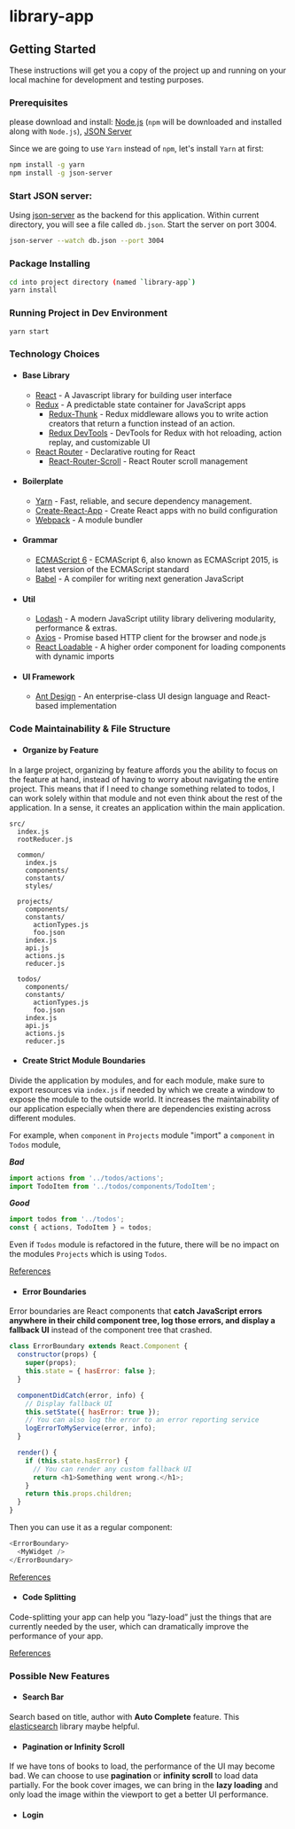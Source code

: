 # library-app

## Getting Started

These instructions will get you a copy of the project up and running on your local machine for development and testing purposes.

### Prerequisites

please download and install:
[Node.js](https://nodejs.org/en/download/)
(`npm` will be downloaded and installed along with `Node.js`), [JSON Server](https://github.com/typicode/json-server)

Since we are going to use `Yarn` instead of `npm`, let's install `Yarn` at first:

```sh
npm install -g yarn
npm install -g json-server
```

### Start JSON server:
Using [json-server](https://github.com/typicode/json-server) as the backend for this application. Within current directory, you will see a file called `db.json`. Start the server on port 3004.

```sh
json-server --watch db.json --port 3004
```


### Package Installing

```sh
cd into project directory (named `library-app`)
yarn install
```

### Running Project in Dev Environment

```sh
yarn start
```

### Technology Choices

* #### Base Library
  * [React](https://facebook.github.io/react/) - A Javascript library for building user interface
  * [Redux](https://github.com/reduxjs/redux) - A predictable state container for JavaScript apps
     * [Redux-Thunk](https://github.com/reduxjs/redux-thunk) - Redux middleware allows you to write action creators that return a function instead of an action.
     * [Redux DevTools](https://github.com/gaearon/redux-devtools) - DevTools for Redux with hot reloading, action replay, and customizable UI
  * [React Router](https://github.com/ReactTraining/react-router) - Declarative routing for React
     * [React-Router-Scroll](https://github.com/taion/react-router-scroll) - React Router scroll management

* #### Boilerplate
  * [Yarn](https://yarnpkg.com/en/) - Fast, reliable, and secure dependency management.
  * [Create-React-App](https://github.com/facebookincubator/create-react-app) - Create React apps with no build configuration
  * [Webpack](https://webpack.github.io/) - A module bundler

* #### Grammar
  * [ECMAScript 6](https://github.com/lukehoban/es6features) - ECMAScript 6, also known as ECMAScript 2015, is latest version of the ECMAScript standard
  * [Babel](https://babeljs.io/) - A compiler for writing next generation JavaScript

* #### Util
  * [Lodash](https://lodash.com/) - A modern JavaScript utility library delivering modularity, performance & extras.
  * [Axios](https://github.com/axios/axios) - Promise based HTTP client for the browser and node.js
  * [React Loadable](https://github.com/jamiebuilds/react-loadable) - A higher order component for loading components with dynamic imports

* #### UI Framework
  * [Ant Design](https://ant.design/) - An enterprise-class UI design language and React-based implementation
  

### Code Maintainability & File Structure
* #### Organize by Feature
In a large project, organizing by feature affords you the ability to focus on the feature at hand, instead of having to worry about navigating the entire project. This means that if I need to change something related to todos, I can work solely within that module and not even think about the rest of the application. In a sense, it creates an application within the main application.

```
src/
  index.js
  rootReducer.js

  common/
    index.js
    components/
    constants/
    styles/

  projects/
    components/
    constants/
      actionTypes.js
      foo.json
    index.js
    api.js
    actions.js
    reducer.js

  todos/
    components/
    constants/
      actionTypes.js
      foo.json
    index.js
    api.js
    actions.js
    reducer.js
```

* #### Create Strict Module Boundaries
Divide the application by modules, and for each module, make sure to export resources via `index.js` if needed by which we create a window to expose the module to the outside world.
It increases the maintainability of our application especially when there are dependencies existing across different modules.

For example, when `component` in `Projects` module "import" a `component` in `Todos` module,

***Bad***

``` javascript
import actions from '../todos/actions';
import TodoItem from '../todos/components/TodoItem';
```

***Good***

```javascript
import todos from '../todos';
const { actions, TodoItem } = todos;
```

Even if `Todos` module is refactored in the future, there will be no impact on the modules `Projects` which is using `Todos`.

[References](https://jaysoo.ca/2016/02/28/organizing-redux-application/)

* #### Error Boundaries

Error boundaries are React components that **catch JavaScript errors anywhere in their child component tree, log those errors, and display a fallback UI** instead of the component tree that crashed.

```javascript
class ErrorBoundary extends React.Component {
  constructor(props) {
    super(props);
    this.state = { hasError: false };
  }

  componentDidCatch(error, info) {
    // Display fallback UI
    this.setState({ hasError: true });
    // You can also log the error to an error reporting service
    logErrorToMyService(error, info);
  }

  render() {
    if (this.state.hasError) {
      // You can render any custom fallback UI
      return <h1>Something went wrong.</h1>;
    }
    return this.props.children;
  }
}
```

Then you can use it as a regular component:

```javascript
<ErrorBoundary>
  <MyWidget />
</ErrorBoundary>
```

[References](https://reactjs.org/docs/error-boundaries.html)

* #### Code Splitting
Code-splitting your app can help you “lazy-load” just the things that are currently needed by the user, which can dramatically improve the performance of your app.

[References](https://reactjs.org/docs/code-splitting.html)


### Possible New Features
* #### Search Bar
Search based on title, author with **Auto Complete** feature. This [elasticsearch](https://github.com/elastic/elasticsearch) library maybe helpful.

* #### Pagination or Infinity Scroll
If we have tons of books to load, the performance of the UI may become bad. We can choose to use **pagination** or **infinity scroll** to load data partially. For the book cover images, we can bring in the **lazy loading** and only load the image within the viewport to get a better UI performance.

* #### Login
